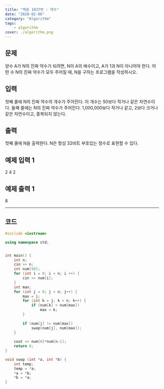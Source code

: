```yaml
---
title: "백준 1037번 : 약수"
date: "2020-02-06"
category: "Algorithm"
tags:
    - algorithm
cover: ./algorithm.png
---
```



## 문제

양수 A가 N의 진짜 약수가 되려면, N이 A의 배수이고, A가 1과 N이 아니어야 한다. 어떤 수 N의 진짜 약수가 모두 주어질 때, N을 구하는 프로그램을 작성하시오.

## 입력

첫째 줄에 N의 진짜 약수의 개수가 주어진다. 이 개수는 50보다 작거나 같은 자연수이다. 둘째 줄에는 N의 진짜 약수가 주어진다. 1,000,000보다 작거나 같고, 2보다 크거나 같은 자연수이고, 중복되지 않는다.

## 출력

첫째 줄에 N을 출력한다. N은 항상 32비트 부호있는 정수로 표현할 수 있다.

## 예제 입력 1

2 4 2

## 예제 출력 1

8

 

------

## 코드

```c++
#include <iostream>

using namespace std;


int main() {
	int n;
	cin >> n;
	int num[50];
	for (int i = 0; i < n; i ++) {
		cin >> num[i];
	}
	int max;
	for (int j = 0; j < n; j++) {
		max = j;
		for (int k = j; k < n; k++) {
			if (num[k] > num[max])
				max = k;
		}
		
		if (num[j] != num[max])
			swap(num[j], num[max]);
	}
	
	cout << num[0]*num[n-1];
	return 0;
}

void swap (int *a, int *b) {
	int temp;
	temp = *a;
	*a = *b;
	*b = *a;
}
```